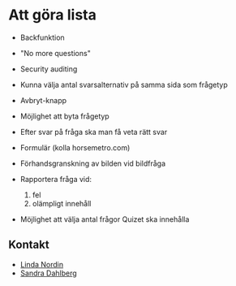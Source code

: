 # Att göra lista #

- Backfunktion
- "No more questions"
- Security auditing

- Kunna välja antal svarsalternativ på samma sida som frågetyp
- Avbryt-knapp
- Möjlighet att byta frågetyp
- Efter svar på fråga ska man få veta rätt svar
- Formulär (kolla horsemetro.com)
- Förhandsgranskning av bilden vid bildfråga
- Rapportera fråga vid:
  1. fel
  2. olämpligt innehåll
- Möjlighet att välja antal frågor Quizet ska innehålla

## Kontakt ##

- [Linda Nordin](mailto:linda.nordin@devgarden.se)
- [Sandra Dahlberg](mailto:sandra.dahlberg@devgarden.se)
